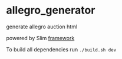 allegro_generator
=================

generate allegro auction html

powered by Slim [framework](http://www.slimframework.com)

To build all dependencies run `./build.sh dev`
